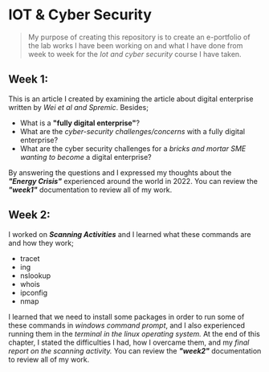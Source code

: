 # IOT & Cyber Security
>My purpose of creating this repository is to create an e-portfolio of the lab works I have been working on and what I have done from week to week for the *Iot and cyber security* course I have taken.
## Week 1:
This is an article I created by examining the article about digital enterprise written by *Wei et al and Spremic*. Besides;

- What is a **"fully digital enterprise"**?
- What are the *cyber-security challenges/concerns* with a fully digital enterprise?
- What are the cyber security challenges for a *bricks and mortar SME wanting to become* a digital enterprise?

By answering the questions and I expressed my thoughts about the ***"Energy Crisis"*** experienced around the world in 2022.
You can review the ***"week1"*** documentation to review all of my work.

## Week 2:
I worked on ***Scanning Activities*** and I learned what these commands are and how they work;
- tracet
- ing
- nslookup
- whois
- ipconfig
- nmap

 I learned that we need to install some packages in order to run some of these commands in *windows command prompt*, and I also experienced running them in the *terminal in the linux operating system.* At the end of this chapter, I stated the difficulties I had, how I overcame them, and my *final report on the scanning activity.*
You can review the ***"week2"*** documentation to review all of my work.